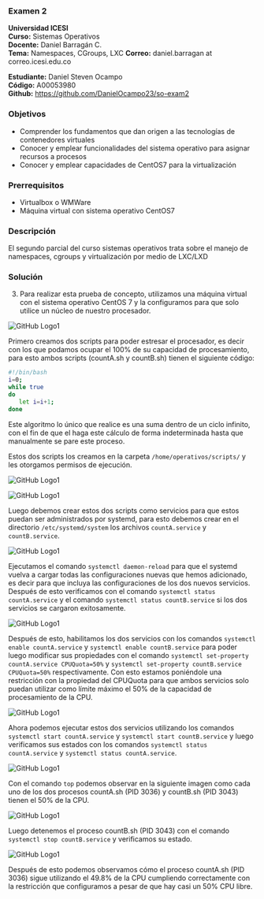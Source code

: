 ### Examen 2
**Universidad ICESI**  
**Curso:** Sistemas Operativos  
**Docente:** Daniel Barragán C.  
**Tema:** Namespaces, CGroups, LXC
**Correo:** daniel.barragan at correo.icesi.edu.co

**Estudiante:** Daniel Steven Ocampo   
**Código:** A00053980    
**Github:** https://github.com/DanielOcampo23/so-exam2      

### Objetivos
* Comprender los fundamentos que dan origen a las tecnologías de contenedores virtuales
* Conocer y emplear funcionalidades del sistema operativo para asignar recursos a procesos
* Conocer y emplear capacidades de CentOS7 para la virtualización

### Prerrequisitos
* Virtualbox o WMWare
* Máquina virtual con sistema operativo CentOS7

### Descripción
El segundo parcial del curso sistemas operativos trata sobre el manejo de namespaces, cgroups y virtualización por medio de LXC/LXD

### Solución
3. Para realizar esta prueba de concepto, utilizamos una máquina virtual con el sistema operativo CentOS 7 y la configuramos para que solo utilice un núcleo de nuestro procesador.

 ![GitHub Logo1](images/1.PNG)

Primero creamos dos scripts para poder estresar el procesador, es decir con los que podamos ocupar el 100% de su capacidad de procesamiento, para esto ambos scripts (countA.sh y countB.sh) tienen el siguiente código:

```bash
#!/bin/bash
i=0;
while true
do
   let i=i+1;
done
```
Este algoritmo lo único que realice es una suma dentro de un ciclo infinito, con el fin de que el haga este cálculo de forma indeterminada hasta que manualmente se pare este proceso.

Estos dos scripts los creamos en la carpeta ```/home/operativos/scripts/``` y les otorgamos permisos de ejecución.

 ![GitHub Logo1](images/2.PNG)
 
 ![GitHub Logo1](images/3.PNG)

Luego debemos crear estos dos scripts como servicios para que estos puedan ser administrados por systemd, para esto debemos crear en el directorio ```/etc/systemd/system``` los archivos ```countA.service``` y ```countB.service```.

![GitHub Logo1](images/4.PNG)

Ejecutamos el comando ```systemctl daemon-reload``` para que el systemd vuelva a cargar todas las configuraciones nuevas que hemos adicionado, es decir para que incluya las configuraciones de los dos nuevos servicios. Después de esto verificamos con el comando ```systemctl status countA.service``` y el comando ```systemctl status countB.service``` si los dos servicios se cargaron exitosamente.

![GitHub Logo1](images/5.PNG)

Después de esto, habilitamos los dos servicios con los comandos ```systemctl enable countA.service``` y ```systemctl enable countB.service``` para poder luego modificar sus propiedades con el comando ```systemctl set-property countA.service CPUQuota=50%``` y ```systemctl set-property countB.service CPUQuota=50%``` respectivamente. Con esto estamos poniéndole una restricción con la propiedad del CPUQuota para que ambos servicios solo puedan utilizar como límite máximo el 50% de la capacidad de procesamiento de la CPU.

![GitHub Logo1](images/6.PNG)

Ahora podemos ejecutar estos dos servicios utilizando los comandos ```systemctl start countA.service``` y ```systemctl start countB.service``` y luego verificamos sus estados con los comandos ```systemctl status countA.service``` y ```systemctl status countA.service```.

![GitHub Logo1](images/7.PNG)

Con el comando ```top``` podemos observar en la siguiente imagen como cada uno de los dos procesos countA.sh (PID 3036) y countB.sh (PID 3043) tienen el 50% de la CPU.

![GitHub Logo1](images/8.PNG)

Luego detenemos el proceso countB.sh (PID 3043) con el comando ```systemctl stop countB.service``` y verificamos su estado.

![GitHub Logo1](images/9.PNG)

Después de esto podemos observamos cómo el proceso countA.sh (PID 3036) sigue utilizando el 49.8% de la CPU cumpliendo correctamente con la restricción que configuramos a pesar de que hay casi un 50% CPU libre.



